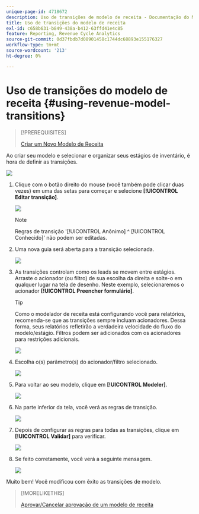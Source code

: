 ```yaml
---
unique-page-id: 4718672
description: Uso de transições de modelo de receita - Documentação do Marketo - Documentação do produto
title: Uso de transições do modelo de receita
exl-id: c658b631-b849-438a-b412-63ffd41e4c85
feature: Reporting, Revenue Cycle Analytics
source-git-commit: 0d37fbdb7d08901458c1744dc68893e155176327
workflow-type: tm+mt
source-wordcount: '213'
ht-degree: 0%

---
```


# Uso de transições do modelo de receita {#using-revenue-model-transitions}

>[!PREREQUISITES]
>
>[Criar um Novo Modelo de Receita](/help/marketo/product-docs/reporting/revenue-cycle-analytics/revenue-cycle-models/create-a-new-revenue-model.md)

Ao criar seu modelo e selecionar e organizar seus estágios de inventário, é hora de definir as transições.

![](assets/one-2.png)

1. Clique com o botão direito do mouse (você também pode clicar duas vezes) em uma das setas para começar e selecione **[!UICONTROL Editar transição]**.

   ![](assets/two-2.png)

   >[!NOTE]
   >
   >Regras de transição &#39;[!UICONTROL Anônimo] ^ [!UICONTROL Conhecido]&#39; não podem ser editadas.

1. Uma nova guia será aberta para a transição selecionada.

   ![](assets/three-1.png)

1. As transições controlam como os leads se movem entre estágios. Arraste o acionador (ou filtro) de sua escolha da direita e solte-o em qualquer lugar na tela de desenho. Neste exemplo, selecionaremos o acionador **[!UICONTROL Preencher formulário]**.

   >[!TIP]
   >
   >Como o modelador de receita está configurando você para relatórios, recomenda-se que as transições sempre incluam acionadores. Dessa forma, seus relatórios refletirão a verdadeira velocidade do fluxo do modelo/estágio. Filtros podem ser adicionados com os acionadores para restrições adicionais.

   ![](assets/four-2.png)

1. Escolha o(s) parâmetro(s) do acionador/filtro selecionado.

   ![](assets/five-2.png)

1. Para voltar ao seu modelo, clique em **[!UICONTROL Modeler]**.

   ![](assets/six.png)

1. Na parte inferior da tela, você verá as regras de transição.

   ![](assets/seven.png)

1. Depois de configurar as regras para todas as transições, clique em **[!UICONTROL Validar]** para verificar.

   ![](assets/eight.png)

1. Se feito corretamente, você verá a seguinte mensagem.

   ![](assets/nine.png)

Muito bem! Você modificou com êxito as transições de modelo.

>[!MORELIKETHIS]
>
>[Aprovar/Cancelar aprovação de um modelo de receita](/help/marketo/product-docs/reporting/revenue-cycle-analytics/revenue-cycle-models/approve-unapprove-a-revenue-model.md)
